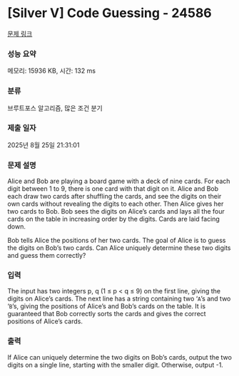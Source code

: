 # [Silver V] Code Guessing - 24586 

[문제 링크](https://www.acmicpc.net/problem/24586) 

### 성능 요약

메모리: 15936 KB, 시간: 132 ms

### 분류

브루트포스 알고리즘, 많은 조건 분기

### 제출 일자

2025년 8월 25일 21:31:01

### 문제 설명

<p>Alice and Bob are playing a board game with a deck of nine cards. For each digit between 1 to 9, there is one card with that digit on it. Alice and Bob each draw two cards after shuffling the cards, and see the digits on their own cards without revealing the digits to each other. Then Alice gives her two cards to Bob. Bob sees the digits on Alice’s cards and lays all the four cards on the table in increasing order by the digits. Cards are laid facing down.</p>

<p>Bob tells Alice the positions of her two cards. The goal of Alice is to guess the digits on Bob’s two cards. Can Alice uniquely determine these two digits and guess them correctly?</p>

### 입력 

 <p>The input has two integers p, q (1 ≤ p < q ≤ 9) on the first line, giving the digits on Alice’s cards. The next line has a string containing two ‘<code>A</code>’s and two ‘<code>B</code>’s, giving the positions of Alice’s and Bob’s cards on the table. It is guaranteed that Bob correctly sorts the cards and gives the correct positions of Alice’s cards.</p>

### 출력 

 <p>If Alice can uniquely determine the two digits on Bob’s cards, output the two digits on a single line, starting with the smaller digit. Otherwise, output -1.</p>

